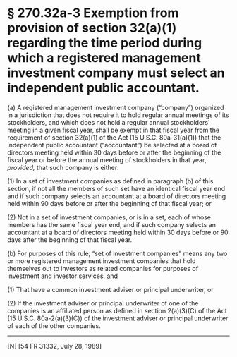 # § 270.32a-3   Exemption from provision of section 32(a)(1) regarding the time period during which a registered management investment company must select an independent public accountant.

(a) A registered management investment company (“company”) organized in a jurisdiction that does not require it to hold regular annual meetings of its stockholders, and which does not hold a regular annual stockholders' meeting in a given fiscal year, shall be exempt in that fiscal year from the requirement of section 32(a)(1) of the Act (15 U.S.C. 80a-31(a)(1)) that the independent public accountant (“accountant”) be selected at a board of directors meeting held within 30 days before or after the beginning of the fiscal year or before the annual meeting of stockholders in that year, *provided,* that such company is either: 


(1) In a set of investment companies as defined in paragraph (b) of this section, if not all the members of such set have an identical fiscal year end and if such company selects an accountant at a board of directors meeting held within 90 days before or after the beginning of that fiscal year; or 


(2) Not in a set of investment companies, or is in a set, each of whose members has the same fiscal year end, and if such company selects an accountant at a board of directors meeting held within 30 days before or 90 days after the beginning of that fiscal year. 


(b) For purposes of this rule, “set of investment companies” means any two or more registered management investment companies that hold themselves out to investors as related companies for purposes of investment and investor services, and 


(1) That have a common investment adviser or principal underwriter, or 


(2) If the investment adviser or principal underwriter of one of the companies is an affiliated person as defined in section 2(a)(3)(C) of the Act (15 U.S.C. 80a-2(a)(3)(C)) of the investment adviser or principal underwriter of each of the other companies.



---

[N] [54 FR 31332, July 28, 1989]




